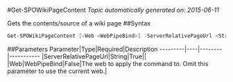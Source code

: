 #Get-SPOWikiPageContent
*Topic automatically generated on: 2015-06-11*

Gets the contents/source of a wiki page
##Syntax
```powershell
Get-SPOWikiPageContent [-Web <WebPipeBind>] -ServerRelativePageUrl <String>
```


##Parameters
Parameter|Type|Required|Description
---------|----|--------|-----------
|ServerRelativePageUrl|String|True||
|Web|WebPipeBind|False|The web to apply the command to. Omit this parameter to use the current web.|
<!-- Ref: 4FA8AE72D3346D4B92E105C5070DE9DC -->